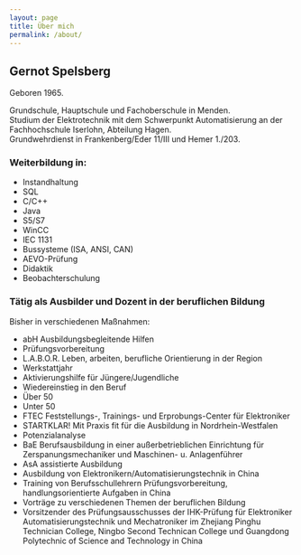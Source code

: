 ```yaml
---
layout: page
title: Über mich
permalink: /about/
---
```


## Gernot Spelsberg  
Geboren 1965.  

Grundschule, Hauptschule und Fachoberschule in Menden.   
Studium der Elektrotechnik mit dem Schwerpunkt Automatisierung an der Fachhochschule Iserlohn, Abteilung Hagen.   
Grundwehrdienst in Frankenberg/Eder 11/III und Hemer 1./203.  

### Weiterbildung in:
- Instandhaltung   
- SQL   
- C/C++   
- Java   
- S5/S7   
- WinCC   
- IEC 1131   
- Bussysteme (ISA, ANSI, CAN)   
- AEVO-Prüfung   
- Didaktik   
- Beobachterschulung   


### Tätig als Ausbilder und Dozent in der beruflichen Bildung
Bisher in verschiedenen Maßnahmen:
- abH Ausbildungsbegleitende Hilfen    
- Prüfungsvorbereitung   
- L.A.B.O.R.  Leben, arbeiten, berufliche Orientierung in der Region   
- Werkstattjahr   
- Aktivierungshilfe für Jüngere/Jugendliche   
- Wiedereinstieg in den Beruf   
- Über 50   
- Unter 50   
- FTEC  Feststellungs-, Trainings- und Erprobungs-Center für Elektroniker    
- STARTKLAR!  Mit Praxis fit für die Ausbildung in Nordrhein-Westfalen   
- Potenzialanalyse   
- BaE  Berufsausbildung in einer außerbetrieblichen Einrichtung für Zerspanungsmechaniker und Maschinen- u. Anlagenführer    
- AsA assistierte Ausbildung   
- Ausbildung von Elektronikern/Automatisierungstechnik in China   
- Training von Berufsschullehrern Prüfungsvorbereitung, handlungsorientierte Aufgaben in China   
- Vorträge zu verschiedenen Themen der beruflichen Bildung    
- Vorsitzender des Prüfungsausschusses der IHK-Prüfung für Elektroniker Automatisierungstechnik und Mechatroniker im Zhejiang Pinghu Technician College, Ningbo Second Technican College und Guangdong Polytechnic of Science and Technology in China
